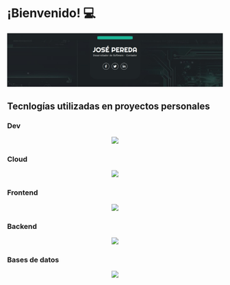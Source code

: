 # ¡Bienvenido! 💻
<img src="https://raw.githubusercontent.com/JoseAntonioPeredaRios/JoseAntonioPeredaRios/main/1691152842686.jfif" alt="banner José Pereda - desarrollador web">

## Tecnlogías utilizadas en proyectos personales 


### Dev
<p align="center">
  <a href="https://skillicons.dev">
    <img src="https://skillicons.dev/icons?i=git,github,docker,ubuntu,nginx,postman,selenium" />
  </a>
</p>

### Cloud
<p align="center">
  <a href="https://skillicons.dev">
    <img src="https://skillicons.dev/icons?i=aws,cloudflare" />
  </a>
</p>


### Frontend
<p align="center">
  <a href="https://skillicons.dev">
    <img src="https://skillicons.dev/icons?i=angular,react" />
  </a>
</p>

### Backend
<p align="center">
  <a href="https://skillicons.dev">
    <img src="https://skillicons.dev/icons?i=java,spring,py" />
  </a>
</p>

### Bases de datos
<p align="center">
  <a href="https://skillicons.dev">
    <img src="https://skillicons.dev/icons?i=postgres,redis,mysql,mongodb,sqlite" />
  </a>
</p>


<!--
**JoseAntonioPeredaRios/JoseAntonioPeredaRios** is a ✨ _special_ ✨ repository because its `README.md` (this file) appears on your GitHub profile.

Here are some ideas to get you started:

- 🔭 I’m currently working on ...
- 🌱 I’m currently learning ...
- 👯 I’m looking to collaborate on ...
- 🤔 I’m looking for help with ...
- 💬 Ask me about ...
- 📫 How to reach me: ...
- 😄 Pronouns: ...
- ⚡ Fun fact: ...
-->
